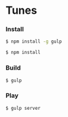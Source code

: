 Tunes
=====

### Install

```sh
$ npm install -g gulp

$ npm install
```

### Build

```sh
$ gulp
```

### Play

```sh
$ gulp server
```
